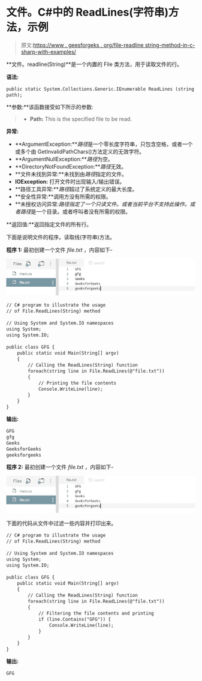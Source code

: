 # 文件。C#中的 ReadLines(字符串)方法，示例

> 原文:[https://www . geesforgeks . org/file-readline string-method-in-c-sharp-with-examples/](https://www.geeksforgeeks.org/file-readlinesstring-method-in-c-sharp-with-examples/)

**文件。readline(String)**是一个内置的 File 类方法，用于读取文件的行。

**语法:**

```
public static System.Collections.Generic.IEnumerable ReadLines (string path);
```

**参数:**该函数接受如下所示的参数:

> *   **Path:** This is the specified file to be read.

**异常:**

*   **ArgumentException:***路径*是一个零长度字符串，只包含空格，或者一个或多个由 GetInvalidPathChars()方法定义的无效字符。
*   **ArgumentNullException:***路径*为空。
*   **DirectoryNotFoundException:***路径*无效。
*   **文件未找到异常:**未找到由*路径*指定的文件。
*   **IOException:** 打开文件时出现输入/输出错误。
*   **路径工具异常:***路径*超过了系统定义的最大长度。
*   **安全性异常:**调用方没有所需的权限。
*   **未授权访问异常:***路径*指定了一个只读文件。或者当前平台不支持此操作。或者*路径*是一个目录。或者呼叫者没有所需的权限。

**返回值:**返回指定文件的所有行。

下面是说明文件的程序。读取线(字符串)方法。

**程序 1:** 最初创建一个文件 *file.txt* ，内容如下-

![file.txt](img/0c0cc86bade8523d22345553100d911b.png)

```
// C# program to illustrate the usage
// of File.ReadLines(String) method

// Using System and System.IO namespaces
using System;
using System.IO;

public class GFG {
    public static void Main(String[] argv)
    {
        // Calling the ReadLines(String) function
        foreach(string line in File.ReadLines(@"file.txt"))
        {
            // Printing the file contents
            Console.WriteLine(line);
        }
    }
}
```

**输出:**

```
GFG
gfg
Geeks
GeeksforGeeks
geeksforgeeks

```

**程序 2:** 最初创建一个文件 *file.txt* ，内容如下-

![file.txt](img/0c0cc86bade8523d22345553100d911b.png)

下面的代码从文件中过滤一些内容并打印出来。

```
// C# program to illustrate the usage
// of File.ReadLines(String) method

// Using System and System.IO namespaces
using System;
using System.IO;

public class GFG {
    public static void Main(String[] argv)
    {
        // Calling the ReadLines(String) function
        foreach(string line in File.ReadLines(@"file.txt"))
        {
            // Filtering the file contents and printing
            if (line.Contains("GFG")) {
                Console.WriteLine(line);
            }
        }
    }
}
```

**输出:**

```
GFG

```